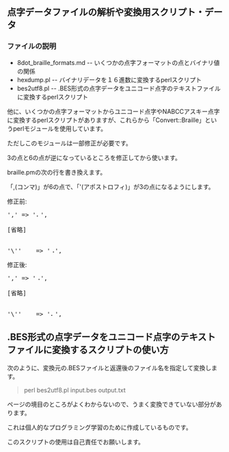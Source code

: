 ﻿## 点字データファイルの解析や変換用スクリプト・データ

### ファイルの説明

- 8dot_braille_formats.md -- いくつかの点字フォーマットの点とバイナリ値の関係
- hexdump.pl -- バイナリデータを１６進数に変換するperlスクリプト
- bes2utf8.pl -- .BES形式の点字データをユニコード点字のテキストファイルに変換するperlスクリプト

他に、いくつかの点字フォーマットからユニコード点字やNABCCアスキー点字に変換するperlスクリプトがありますが、これらから「Convert::Braille」というperlモジュールを使用しています。

ただしこのモジュールは一部修正が必要です。

3の点と6の点が逆になっているところを修正してから使います。

braille.pmの次の行を書き換えます。

「,(コンマ)」が6の点で、「'(アポストロフィ)」が3の点になるようにします。

修正前:

<pre>
','	=> '⠄',

[省略]

	
'\''	=> '⠠',
</pre>

修正後:

<pre>
','	=> '⠠',

[省略]

	
'\''	=> '⠄',
</pre>

## .BES形式の点字データをユニコード点字のテキストファイルに変換するスクリプトの使い方

次のように、変換元の.BESファイルと返還後のファイル名を指定して変換します。

> perl bes2utf8.pl input.bes output.txt

ページの境目のところがよくわからないので、うまく変換できていない部分があります。

これは個人的なプログラミング学習のために作成しているものです。

このスクリプトの使用は自己責任でお願いします。


